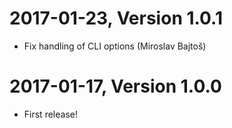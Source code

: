 2017-01-23, Version 1.0.1
=========================

 * Fix handling of CLI options (Miroslav Bajtoš)


2017-01-17, Version 1.0.0
=========================

 * First release!

